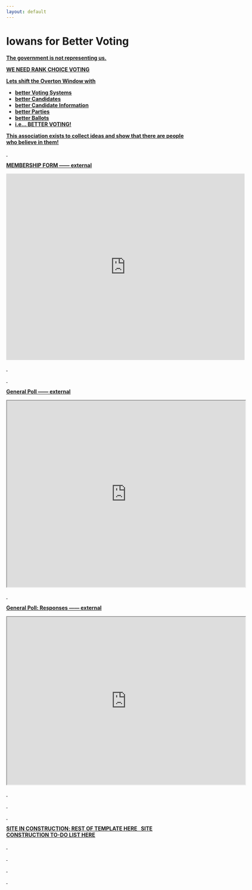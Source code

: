 ```yaml
---
layout: default
---
```


# Iowans for Better Voting

<u><strong>The government is not representing us.<strong/><u/>

WE NEED RANK CHOICE VOTING

Lets shift the [Overton Window](https://en.wikipedia.org/wiki/Overton_window) with
- better Voting Systems
- better Candidates
- better Candidate Information
- better Parties
- better Ballots
- i.e... **BETTER VOTING!**

**This association exists to collect ideas and show that there are people who believe in them!**

&nbsp;

**MEMBERSHIP FORM**  ――  [external](https://forms.gle/6xZDDjGYaV9RFb6p8)
<iframe src="https://docs.google.com/forms/d/e/1FAIpQLSfr2pNwx_qICO3Kso2Iw7nC1PRp7n9NQ5Lve6mV1Gb5EBwT-w/viewform?embedded=true" width="640" height="500" frameborder="0" marginheight="0" marginwidth="0">Loading…</iframe>

&nbsp;

&nbsp;


**General Poll**  ――  [external](https://forms.gle/Hmu6SDY3m8cbSjLq7)
<iframe src="https://docs.google.com/forms/d/e/1FAIpQLSe2U0Ew9EwVOogJFY1_ngUW0jdNig1kDlDljEmkdbOD_r3QnQ/viewform?embedded=true" width="640" height="500" frameborder="25" marginheight="0" marginwidth="0">Loading…</iframe>

&nbsp;

**General Poll: Responses**  ――  [external](https://docs.google.com/spreadsheets/d/e/2PACX-1vRN61doLZ_gjRklYHV8PVkwMD9pmm5hqLeimcR1AVdeJc-bb7zoakjA7BWRUnbXqMjcgc6ISuK3Hh3_/pubhtml?gid=0&amp;single=true&amp;widget=true&amp;headers=false)
<iframe src="https://docs.google.com/spreadsheets/d/e/2PACX-1vRN61doLZ_gjRklYHV8PVkwMD9pmm5hqLeimcR1AVdeJc-bb7zoakjA7BWRUnbXqMjcgc6ISuK3Hh3_/pubhtml?gid=0&amp;single=true&amp;widget=true&amp;headers=false" width="640" height="450" ></iframe>

&nbsp;

&nbsp;

&nbsp;

SITE IN CONSTRUCTION; REST OF TEMPLATE [HERE](./template.html)
&nbsp;
SITE CONSTRUCTION TO-DO LIST [HERE](./todo.html)

&nbsp;

&nbsp;

&nbsp;


&nbsp;
